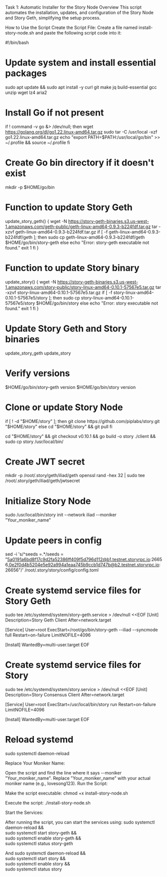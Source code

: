 Task 1: Automatic Installer for the Story Node
Overview
This script automates the installation, updates, and configuration of the Story Node and Story Geth, simplifying the setup process.

How to Use the Script
Create the Script File:
Create a file named install-story-node.sh and paste the following script code into it:

#!/bin/bash

# Update system and install essential packages
sudo apt update && sudo apt install -y curl git make jq build-essential gcc unzip wget lz4 aria2

# Install Go if not present
if ! command -v go &> /dev/null; then
    wget https://golang.org/dl/go1.22.linux-amd64.tar.gz
    sudo tar -C /usr/local -xzf go1.22.linux-amd64.tar.gz
    echo "export PATH=\$PATH:/usr/local/go/bin" >> ~/.profile && source ~/.profile
fi

# Create Go bin directory if it doesn't exist
mkdir -p $HOME/go/bin

# Function to update Story Geth
update_story_geth() {
    wget -N https://story-geth-binaries.s3.us-west-1.amazonaws.com/geth-public/geth-linux-amd64-0.9.3-b224fdf.tar.gz
    tar -xzvf geth-linux-amd64-0.9.3-b224fdf.tar.gz
    if [ -f geth-linux-amd64-0.9.3-b224fdf/geth ]; then
        sudo cp geth-linux-amd64-0.9.3-b224fdf/geth $HOME/go/bin/story-geth
    else
        echo "Error: story-geth executable not found."
        exit 1
    fi
}

# Function to update Story binary
update_story() {
    wget -N https://story-geth-binaries.s3.us-west-1.amazonaws.com/story-public/story-linux-amd64-0.10.1-57567e5.tar.gz
    tar -xzvf story-linux-amd64-0.10.1-57567e5.tar.gz
    if [ -f story-linux-amd64-0.10.1-57567e5/story ]; then
        sudo cp story-linux-amd64-0.10.1-57567e5/story $HOME/go/bin/story
    else
        echo "Error: story executable not found."
        exit 1
    fi
}

# Update Story Geth and Story binaries
update_story_geth
update_story

# Verify versions
$HOME/go/bin/story-geth version
$HOME/go/bin/story version

# Clone or update Story Node
if [ ! -d "$HOME/story" ]; then
    git clone https://github.com/piplabs/story.git "$HOME/story"
else
    cd "$HOME/story" && git pull
fi

cd "$HOME/story" && git checkout v0.10.1 && go build -o story ./client && sudo cp story /usr/local/bin/

# Create JWT secret
mkdir -p /root/.story/geth/iliad/geth
openssl rand -hex 32 | sudo tee /root/.story/geth/iliad/geth/jwtsecret

# Initialize Story Node
sudo /usr/local/bin/story init --network iliad --moniker "Your_moniker_name"

# Update peers in config
sed -i 's/^seeds =.*/seeds = "5a0191a6bd8f17c9d2fa52386ff409f5d796d112@b1.testnet.storyrpc.io:26656,0e2f0d4b5204e5e92a994a1eaa745b9ccb1d747b@b2.testnet.storyrpc.io:26656"/' /root/.story/story/config/config.toml

# Create systemd service files for Story Geth
sudo tee /etc/systemd/system/story-geth.service > /dev/null <<EOF
[Unit]
Description=Story Geth Client
After=network.target

[Service]
User=root
ExecStart=/root/go/bin/story-geth --iliad --syncmode full
Restart=on-failure
LimitNOFILE=4096

[Install]
WantedBy=multi-user.target
EOF

# Create systemd service files for Story
sudo tee /etc/systemd/system/story.service > /dev/null <<EOF
[Unit]
Description=Story Consensus Client
After=network.target

[Service]
User=root
ExecStart=/usr/local/bin/story run
Restart=on-failure
LimitNOFILE=4096

[Install]
WantedBy=multi-user.target
EOF

# Reload systemd
sudo systemctl daemon-reload

Replace Your Moniker Name:

Open the script and find the line where it says --moniker "Your_moniker_name". Replace "Your_moniker_name" with your actual moniker name (e.g., lovesong123).
Run the Script:

Make the script executable:
 chmod +x install-story-node.sh

Execute the script:
 ./install-story-node.sh

Start the Services:

After running the script, you can start the services using:
  sudo systemctl daemon-reload && \
  sudo systemctl start story-geth && \
  sudo systemctl enable story-geth && \
  sudo systemctl status story-geth

And
  sudo systemctl daemon-reload && \
  sudo systemctl start story && \
  sudo systemctl enable story && \
  sudo systemctl status story
